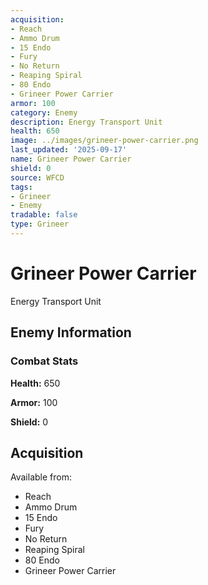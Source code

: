 ```yaml
---
acquisition:
- Reach
- Ammo Drum
- 15 Endo
- Fury
- No Return
- Reaping Spiral
- 80 Endo
- Grineer Power Carrier
armor: 100
category: Enemy
description: Energy Transport Unit
health: 650
image: ../images/grineer-power-carrier.png
last_updated: '2025-09-17'
name: Grineer Power Carrier
shield: 0
source: WFCD
tags:
- Grineer
- Enemy
tradable: false
type: Grineer
---
```


# Grineer Power Carrier

Energy Transport Unit

## Enemy Information

### Combat Stats

**Health:** 650

**Armor:** 100

**Shield:** 0

## Acquisition

Available from:
- Reach
- Ammo Drum
- 15 Endo
- Fury
- No Return
- Reaping Spiral
- 80 Endo
- Grineer Power Carrier

